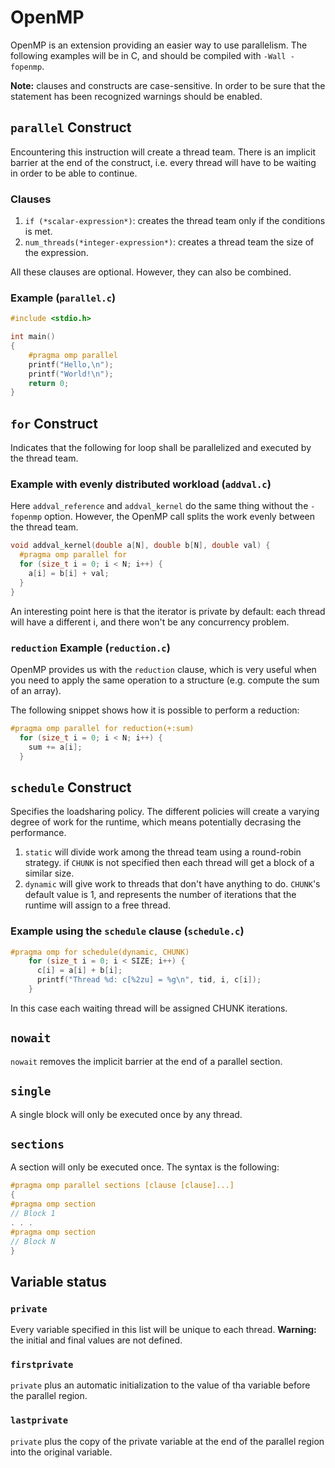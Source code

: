 # OpenMP

OpenMP is an extension providing an easier way to use parallelism. The following examples will be in C, and should be compiled with `-Wall -fopenmp`.

**Note:** clauses and constructs are case-sensitive. In order to be sure that the statement has been recognized warnings should be enabled.

## `parallel` Construct

Encountering this instruction will create a thread team.
There is an implicit barrier at the end of the construct, i.e. every thread will have to be waiting in order to be able to continue.

### Clauses

1. `if (*scalar-expression*)`: creates the thread team only if the conditions is met.
2. `num_threads(*integer-expression*)`: creates a thread team the size of the expression.

All these clauses are optional. However, they can also be combined.

### Example (`parallel.c`)

```C
#include <stdio.h>

int main()
{
	#pragma omp parallel
	printf("Hello,\n");
	printf("World!\n");
	return 0;
}
```

## `for` Construct

Indicates that the following for loop shall be parallelized and executed by the thread team.

### Example with evenly distributed workload (`addval.c`)
Here `addval_reference` and `addval_kernel` do the same thing without the `-fopenmp` option.
However, the OpenMP call splits the work evenly between the thread team.

```C
void addval_kernel(double a[N], double b[N], double val) {
  #pragma omp parallel for
  for (size_t i = 0; i < N; i++) {
    a[i] = b[i] + val;
  }
}
```

An interesting point here is that the iterator is private by default: each thread will have a different i, and there won't be any concurrency problem.

### `reduction` Example (`reduction.c`)

OpenMP provides us with the `reduction` clause, which is very useful when you need to apply the same operation to a structure (e.g. compute the sum of an array).

The following snippet shows how it is possible to perform a reduction:

```C
#pragma omp parallel for reduction(+:sum)
  for (size_t i = 0; i < N; i++) {
    sum += a[i];
  }
```

## `schedule` Construct

Specifies the loadsharing policy. The different policies will create a varying degree of work for the runtime, which means potentially decrasing the performance.

1. `static` will divide work among the thread team using a round-robin strategy. if `CHUNK` is not specified then each thread will get a block of a similar size.
2. `dynamic` will give work to threads that don't have anything to do. `CHUNK`'s default value is 1, and represents the number of iterations that the runtime will assign to a free thread.

### Example using the `schedule` clause (`schedule.c`)

```C
#pragma omp for schedule(dynamic, CHUNK)
    for (size_t i = 0; i < SIZE; i++) {
      c[i] = a[i] + b[i];
      printf("Thread %d: c[%2zu] = %g\n", tid, i, c[i]);
    }
```
In this case each waiting thread will be assigned CHUNK iterations.

## `nowait`

`nowait` removes the implicit barrier at the end of a parallel section.

## `single`

A single block will only be executed once by any thread.

## `sections`

A section will only be executed once. The syntax is the following:

```C
#pragma omp parallel sections [clause [clause]...]
{
#pragma omp section
// Block 1
. . .
#pragma omp section
// Block N
}
```

## Variable status

### `private`

Every variable specified in this list will be unique to each thread.
**Warning:** the initial and final values are not defined.

### `firstprivate`

`private` plus an automatic initialization to the value of tha variable before the parallel region.

### `lastprivate`

`private` plus the copy of the private variable at the end of the parallel region into the original variable.


